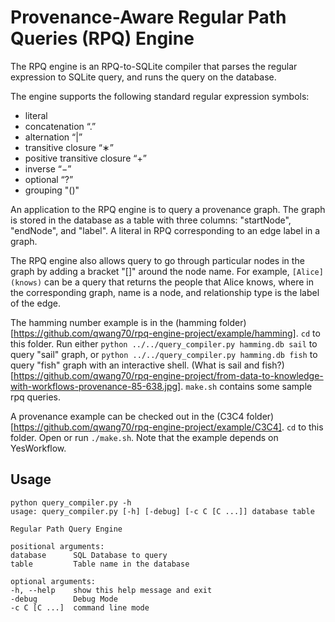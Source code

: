 # Provenance-Aware Regular Path Queries (RPQ) Engine

The RPQ engine is an RPQ-to-SQLite compiler that parses the regular expression to SQLite query, and runs the query on the database.

The engine supports the following standard regular expression symbols:
- literal
- concatenation “.”
- alternation “|”
- transitive closure “∗”
- positive transitive closure “+”
- inverse “−”
- optional “?”
- grouping "()"

An application to the RPQ engine is to query a provenance graph. The graph is stored in the database as a table with three columns: "startNode", "endNode", and "label".
A literal in RPQ corresponding to an edge label in a graph.

The RPQ engine also allows query to go through particular nodes in the graph by adding a bracket "[]" around the node name. For example, `[Alice](knows)` can be a query that returns the people that Alice knows, where in the corresponding graph, name is a node, and relationship type is the label of the edge.

The hamming number example is in the (hamming folder)[https://github.com/qwang70/rpq-engine-project/example/hamming]. `cd` to this folder. Run either `python ../../query_compiler.py hamming.db sail` to query "sail" graph, or `python ../../query_compiler.py hamming.db fish` to query "fish" graph with an interactive shell. (What is sail and fish?)[https://github.com/qwang70/rpq-engine-project/from-data-to-knowledge-with-workflows-provenance-85-638.jpg]. `make.sh` contains some sample rpq queries.

A provenance example can be checked out in the (C3C4 folder)[https://github.com/qwang70/rpq-engine-project/example/C3C4]. `cd` to this folder. Open or run `./make.sh`. Note that the example depends on YesWorkflow.

## Usage
```
python query_compiler.py -h
usage: query_compiler.py [-h] [-debug] [-c C [C ...]] database table

Regular Path Query Engine

positional arguments:
database      SQL Database to query
table         Table name in the database

optional arguments:
-h, --help    show this help message and exit
-debug        Debug Mode
-c C [C ...]  command line mode
```


